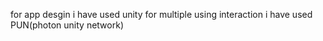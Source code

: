 for app desgin i have used unity
for multiple using interaction i have used PUN(photon unity network)
